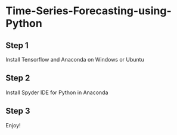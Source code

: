 # Time-Series-Forecasting-using-Python
## Step 1
Install Tensorflow and Anaconda on Windows or Ubuntu
## Step 2
Install Spyder IDE for Python in Anaconda
## Step 3
Enjoy!
